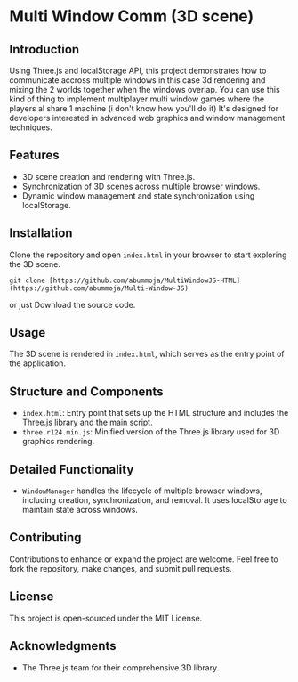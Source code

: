# Multi Window Comm (3D scene)

## Introduction
Using Three.js and localStorage API, this project demonstrates how to communicate accross multiple windows in this case 3d rendering and mixing the 2 worlds together when the windows overlap. You can use this kind of thing to implement multiplayer multi window games where the players al share 1 machine (i don't know how you'll do it) It's designed for developers interested in advanced web graphics and window management techniques.

## Features
- 3D scene creation and rendering with Three.js.
- Synchronization of 3D scenes across multiple browser windows.
- Dynamic window management and state synchronization using localStorage.

## Installation
Clone the repository and open `index.html` in your browser to start exploring the 3D scene.

```
git clone [https://github.com/abummoja/MultiWindowJS-HTML](https://github.com/abummoja/Multi-Window-JS)
```

or just Download the source code.
## Usage
The 3D scene is rendered in `index.html`, which serves as the entry point of the application.

## Structure and Components
- `index.html`: Entry point that sets up the HTML structure and includes the Three.js library and the main script.
- `three.r124.min.js`: Minified version of the Three.js library used for 3D graphics rendering.

## Detailed Functionality
- `WindowManager` handles the lifecycle of multiple browser windows, including creation, synchronization, and removal. It uses localStorage to maintain state across windows.

## Contributing
Contributions to enhance or expand the project are welcome. Feel free to fork the repository, make changes, and submit pull requests.

## License
This project is open-sourced under the MIT License.

## Acknowledgments
- The Three.js team for their comprehensive 3D library.
